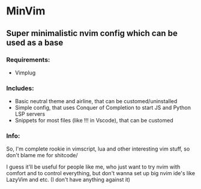 

# MinVim

## Super minimalistic nvim config which can be used as a base

### Requirements:

- Vimplug

### Includes:

- Basic neutral theme and airline, that can be customed/uninstalled
- Simple config, that uses Conquer of Completion to start JS and Python LSP servers
- Snippets for most files (like !!! in Vscode), that can be customed

### Info:

So, I'm complete rookie in vimscript, lua and other interesting vim stuff, so don't blame me for shitcode/

I guess it'll be useful for people like me, who just want to try nvim with comfort and to control everything, but don't wanna set up big nvim ide's like LazyVim and etc. (I don't have anything against it)
